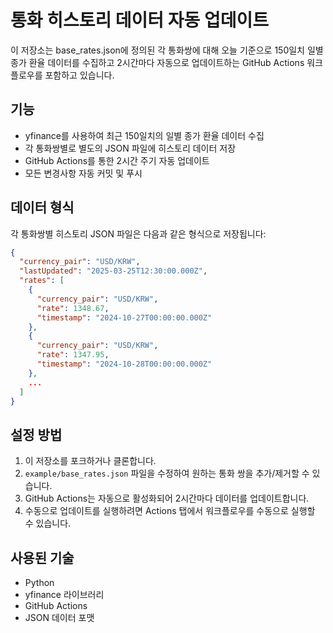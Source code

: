# 통화 히스토리 데이터 자동 업데이트

이 저장소는 base_rates.json에 정의된 각 통화쌍에 대해 오늘 기준으로 150일치 일별 종가 환율 데이터를 수집하고 2시간마다 자동으로 업데이트하는 GitHub Actions 워크플로우를 포함하고 있습니다.

## 기능

- yfinance를 사용하여 최근 150일치의 일별 종가 환율 데이터 수집
- 각 통화쌍별로 별도의 JSON 파일에 히스토리 데이터 저장
- GitHub Actions를 통한 2시간 주기 자동 업데이트
- 모든 변경사항 자동 커밋 및 푸시

## 데이터 형식

각 통화쌍별 히스토리 JSON 파일은 다음과 같은 형식으로 저장됩니다:

```json
{
  "currency_pair": "USD/KRW",
  "lastUpdated": "2025-03-25T12:30:00.000Z",
  "rates": [
    {
      "currency_pair": "USD/KRW",
      "rate": 1348.67,
      "timestamp": "2024-10-27T00:00:00.000Z"
    },
    {
      "currency_pair": "USD/KRW",
      "rate": 1347.95,
      "timestamp": "2024-10-28T00:00:00.000Z"
    },
    ...
  ]
}
```

## 설정 방법

1. 이 저장소를 포크하거나 클론합니다.
2. `example/base_rates.json` 파일을 수정하여 원하는 통화 쌍을 추가/제거할 수 있습니다.
3. GitHub Actions는 자동으로 활성화되어 2시간마다 데이터를 업데이트합니다.
4. 수동으로 업데이트를 실행하려면 Actions 탭에서 워크플로우를 수동으로 실행할 수 있습니다.

## 사용된 기술

- Python
- yfinance 라이브러리
- GitHub Actions
- JSON 데이터 포맷